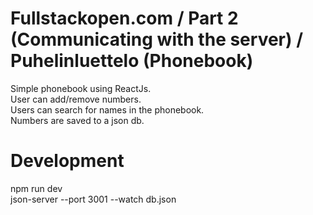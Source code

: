 # Fullstackopen.com / Part 2 (Communicating with the server) / Puhelinluettelo (Phonebook)
Simple phonebook using ReactJs. <br/>
User can add/remove numbers. <br/>
Users can search for names in the phonebook.<br/>
Numbers are saved to a json db. <br/>

# Development
npm run dev<br/>
json-server --port 3001 --watch db.json

